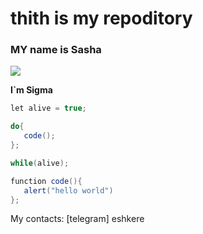 # thith is my repoditory

### MY name is Sasha

![](https://user-images.githubusercontent.com/60629407/139448835-f652c6bd-02bf-4654-8e25-9d947acf7581.png)

**I`m Sigma**
```Java Script
let alive = true;

do{
   code();
};

while(alive);

function code(){
   alert("hello world")
};
```

My contacts:
[telegram] eshkere
